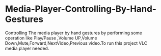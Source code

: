 # Media-Player-Controlling-By-Hand-Gestures
Controlling The media player by hand gestures by performing some operation like Play/Pause ,Volume UP,Volume Down,Mute,Forward,NextVideo,Previous video.To run this project VLC media player needed.

